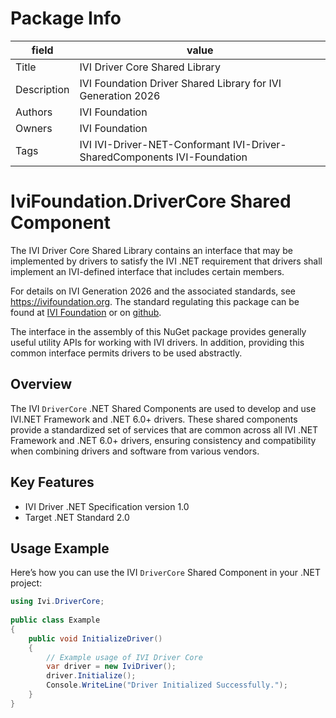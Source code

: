 # Package Info

|field   | value |
|---     |  ---  |
|Title   | IVI Driver Core Shared Library |
|Description |IVI Foundation Driver Shared Library for IVI Generation 2026  |
|Authors |  IVI Foundation |
|Owners  | IVI Foundation |
|Tags    | IVI  IVI-Driver-NET-Conformant IVI-Driver-SharedComponents IVI-Foundation |

<!-- Following MD is the README.MD file -->
# IviFoundation.DriverCore Shared Component 

The IVI Driver Core Shared Library contains an interface that may be implemented by drivers to satisfy the IVI .NET requirement that drivers shall implement an IVI-defined interface that includes certain members.

For details on IVI Generation 2026 and the associated standards, see <https://ivifoundation.org>.  The standard regulating this package can be found at [IVI Foundation](https://www.ivifoundation.org/downloads/PostGen2025/IviDriverNet.pdf) or on [github](https://github.com/IviFoundation/IviDrivers/blob/main/IviDriverNet/1.0/Spec/IviDriverNet.md).

The interface in the assembly of this NuGet package provides generally useful utility APIs for working with IVI drivers.  In addition, providing this common interface permits drivers to be used abstractly.

## Overview

The IVI `DriverCore` .NET Shared Components are used to develop and use IVI.NET Framework and .NET 6.0+ drivers. These shared components provide a standardized set of services that are common across all IVI .NET Framework and .NET 6.0+ drivers, ensuring consistency and compatibility when combining drivers and software from various vendors.

## Key Features

- IVI Driver .NET Specification version 1.0
- Target .NET Standard 2.0

## Usage Example

Here’s how you can use the IVI `DriverCore` Shared Component in your .NET project:

```csharp
using Ivi.DriverCore;
 
public class Example
{
    public void InitializeDriver()
    {
        // Example usage of IVI Driver Core
        var driver = new IviDriver();
        driver.Initialize();
        Console.WriteLine("Driver Initialized Successfully.");
    }
}
```
